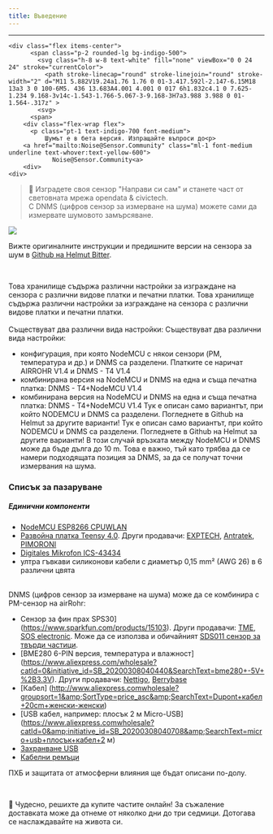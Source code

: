 ```yaml
---
title: Въведение
---
```

---
  <div class="max-w-screen-xl mx-auto pb-5">

    <div class="flex items-center">
          <span class="p-2 rounded-lg bg-indigo-500">
            <svg class="h-8 w-8 text-white" fill="none" viewBox="0 0 24 24" stroke="currentColor">
              <path stroke-linecap="round" stroke-linejoin="round" stroke-width="2" d="M11 5.882V19.24a1.76 1.76 0 01-3.417.592l-2.147-6.15M18 13a3 3 0 100-6M5. 436 13.683A4.001 4.001 0 017 6h1.832c4.1 0 7.625-1.234 9.168-3v14c-1.543-1.766-5.067-3-9.168-3H7a3.988 3.988 0 01-1.564-.317z" >
            <svg>
          <span>
        <div class="flex-wrap flex">
          <p class="pt-1 text-indigo-700 font-medium">
              Шумът е в бета версия. Изпращайте въпроси до<p>
        <a href="mailto:Noise@Sensor.Community" class="ml-1 font-medium underline text-whover:text-yellow-600">
                Noise@Sensor.Community<a>
        <div>
    <div>
  <div>
<div>


> 🚧 Изградете своя сензор "Направи си сам" и станете част от световната мрежа opendata &amp; civictech. <br> С DNMS (цифров сензор за измерване на шума) можете сами да измервате шумовото замърсяване.

  <img src="../docs/dnms/dnms-noise-measuring-sensor-kit.jpg" style="display: block; margin: 1em 0" loading="lazy"/>


Вижте оригиналните инструкции и предишните версии на сензора за шум в [Github на Helmut Bitter](https://github.com/hbitter/DNMS/tree/master/Manual).

<br>

Това хранилище съдържа различни настройки за изграждане на сензора с различни видове платки и печатни платки.
Това хранилище съдържа различни настройки за изграждане на сензора с различни видове платки и печатни платки.
 <br>
 <br>
 Съществуват два различни вида настройки:
 Съществуват два различни вида настройки:
* конфигурация, при която NodeMCU с някои сензори (PM, температура и др.) и DNMS са разделени. Платките се наричат AIRROHR V1.4 и DNMS - T4 V1.4
* комбинирана версия на NodeMCU и DNMS на една и съща печатна платка: DNMS - T4+NodeMCU V1.4
* комбинирана версия на NodeMCU и DNMS на една и съща печатна платка: DNMS - T4+NodeMCU V1.4
 Тук е описан само вариантът, при който NODEMCU и DNMS са разделени. Погледнете в Github на Helmut за другите варианти!
 Тук е описан само вариантът, при който NODEMCU и DNMS са разделени. Погледнете в Github на Helmut за другите варианти!
  В този случай връзката между NodeMCU и DNMS може да бъде дълга до 10 m. Това е важно, тъй като трябва да се намери подходящата позиция за DNMS, за да се получат точни измервания на шума.

### Списък за пазаруване

##### Единични компоненти
* [NodeMCU ESP8266 CPUWLAN](https://www.aliexpress.com/wholesale?groupsort=1&SortType=price_asc&SearchText=nodemcu+v3+esp8266+ch340)
* [Развойна платка Teensy 4.0](https://www.pjrc.com/store/teensy40.html). Други продавачи: [EXPTECH](https://www.exp-tech.de/plattformen/teensy/9596/teensy-4.0-development-board), [Antratek](https://www.antratek.de/teensy-4-0), [PIMORONI](https://shop.pimoroni.com/products/teensy-4-0-development-board)
* [Digitales Mikrofon ICS-43434](https://www.tindie.com/products/onehorse/ics43434-i2s-digital-microphone/)
* ултра гъвкави силиконови кабели с диаметър 0,15 mm² (AWG 26) в 6 различни цвята
<br>
DNMS (цифров сензор за измерване на шума) може да се комбинира с PM-сензор на airRohr:

* Сензор за фин прах SPS30] (https://www.sparkfun.com/products/15103). Други продавачи: [TME](https://www.tme.eu/de/details/sps30/gassensoren/sensirion/1-101638-10/?brutto=1), [SOS electronic](https://www.soselectronic.de/products/sensirion/sps30-2-304234). Може да се използва и обичайният [SDS011 сензор за твърди частици](https://de.aliexpress.com/wholesale?catId=0&initiative_id=AS_20200813122806&SearchText=sds011).
* [BME280 6-PIN версия, температура и влажност] (https://www.aliexpress.com/wholesale?catId=0&initiative_id=SB_20200308040440&SearchText=bme280+-5V+%2B3.3V). Други продавачи: [Nettigo](https://nettigo.eu/products/module-pressure-humidity-and-temperature-sensor-bosch-bme280), [Berrybase](https://www.berrybase.de/bauelemente/sensoren-module/feuchtigkeit/bme680-breakout-board-4in1-sensor-f-252-r-temperatur-luftfeuchtigkeit-luftdruck-und-luftg-252-t)
* [Кабел] (http://www.aliexpress.comwholesale?groupsort=1&amp;SortType=price_asc&amp;SearchText=Dupont+кабел+20cm+женски-женски)
* [USB кабел, например: плосък 2 м Micro-USB] (https://www.aliexpress.comwholesale?catId=0&amp;initiative_id=SB_20200308040708&amp;SearchText=micro+usb+плосък+кабел+2 м)
* [Захранване USB](https://www.aliexpress.com/wholesale?catId=0&initiative_id=SB_20200308040834&SearchText=single+micro+usb+eu+power+supply)
* [Кабелни ремъци](https://www.aliexpress.comwholesale?catId=0&amp;initiative_id=SB_20200308040852&amp;SearchText=cable+ремъци)

ПХБ и защитата от атмосферни влияния ще бъдат описани по-долу.

<br>

🙌 Чудесно, решихте да купите частите онлайн!
За съжаление доставката може да отнеме от няколко дни до три седмици.
Дотогава се наслаждавайте на живота си️.
